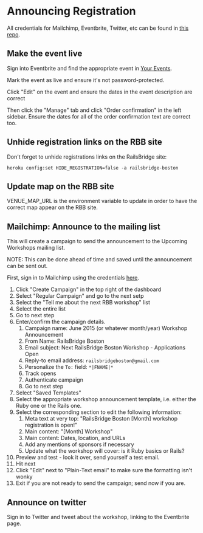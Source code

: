 # Announcing Registration

All credentials for Mailchimp, Eventbrite, Twitter, etc can be found in [this
repo][credentials].

[credentials]: https://github.com/railsbridge-boston/private/blob/master/credentials.md

## Make the event live

Sign into Eventbrite and find the appropriate event in [Your Events][events].

[events]: https://www.eventbrite.com/myevents/

Mark the event as live and ensure it's not password-protected.

Click "Edit" on the event and ensure the dates in the event description are correct

Then click the "Manage" tab and click "Order confirmation" in the left sidebar.
Ensure the dates for all of the order confirmation text are correct too.

## Unhide registration links on the RBB site

Don't forget to unhide registrations links on the RailsBridge site:

```
heroku config:set HIDE_REGISTRATION=false -a railsbridge-boston
```

## Update map on the RBB site

VENUE_MAP_URL is the environment variable to update in order to have the correct map appear on the RBB site.

## Mailchimp: Announce to the mailing list

This will create a campaign to send the announcement to the Upcoming Workshops
mailing list.

NOTE: This can be done ahead of time and saved until the announcement can be
sent out.

First, sign in to Mailchimp using the credentials [here].

[here]: https://github.com/railsbridge-boston/private/blob/master/credentials.md

1. Click "Create Campaign" in the top right of the dashboard
1. Select "Regular Campaign" and go to the next setp
1. Select the "Tell me about the next RBB workshop" list
  1. Select the entire list
  1. Go to next step
1. Enter/confirm the campaign details.
   1. Campaign name: June 2015 (or whatever month/year) Workshop Announcement
   1. From Name: RailsBridge Boston
   1. Email subject: Next RailsBridge Boston Workshop - Applications Open
   1. Reply-to email address: `railsbridgeboston@gmail.com`
   1. Personalize the `To:` field: `*|FNAME|*`
   1. Track opens
   1. Authenticate campaign
   1. Go to next step
1. Select "Saved Templates"
1. Select the appropriate workshop announcement template, i.e. either the Ruby
   one or the Rails one.
1. Select the corresponding section to edit the following information:
   1. Meta text at very top: "RailsBridge Boston [Month] workshop registration
      is open!"
   1. Main content: "[Month] Workshop"
   1. Main content:  Dates, location, and URLs
   1. Add any mentions of sponsors if necessary
   1. Update what the workshop will cover: is it Ruby basics or Rails?
1. Preview and test - look it over, send yourself a test email.
1. Hit next
1. Click "Edit" next to "Plain-Text email" to make sure the formatting isn't wonky
1. Exit if you are not ready to send the campaign; send now if you are.

## Announce on twitter

Sign in to Twitter and tweet about the workshop, linking to the Eventbrite page.
